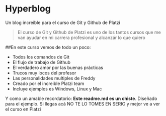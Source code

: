 # Hyperblog
Un blog increible para el curso de Git y Github de Platzi
>El curso de Git y Github de Platzi es uno de los tantos cursos que me van ayudar en mi carrera profesional y alcanzár lo que quiero

##En este curso vemos de todo un poco:
* Todos los comandos de Git
* El flujo de trabajo de Github
* El verdadero amor por las buenas prácticas
* Trucos muy locos del profesor
* Las personalidades multiples de Freddy
* Creado por el increible Platzi team
* Incluye ejemplos es Windows, Linux y Mac


Y como un amable recordatorio: **Este readme.md es un chiste**. Diseñado para el ejemplo. Si llegas acá NO TE LO TOMES EN SERIO y mejor ve a ver el curso en Platzi
